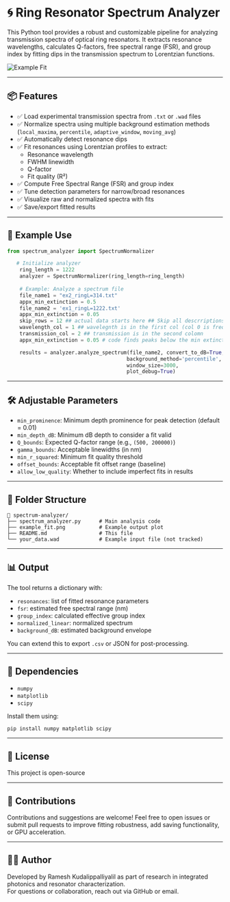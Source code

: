 # 🌀 Ring Resonator Spectrum Analyzer

This Python tool provides a robust and customizable pipeline for analyzing transmission spectra of optical ring resonators. It extracts resonance wavelengths, calculates Q-factors, free spectral range (FSR), and group index by fitting dips in the transmission spectrum to Lorentzian functions.

![Example Fit](example_fit.png)

---

## 📦 Features

- ✅ Load experimental transmission spectra from `.txt` or `.wad` files
- ✅ Normalize spectra using multiple background estimation methods (`local_maxima`, `percentile`, `adaptive_window`, `moving_avg`)
- ✅ Automatically detect resonance dips
- ✅ Fit resonances using Lorentzian profiles to extract:
  - Resonance wavelength
  - FWHM linewidth
  - Q-factor
  - Fit quality (R²)
- ✅ Compute Free Spectral Range (FSR) and group index
- ✅ Tune detection parameters for narrow/broad resonances
- ✅ Visualize raw and normalized spectra with fits
- ✅ Save/export fitted results

---

## 🧪 Example Use

```python
from spectrum_analyzer import SpectrumNormalizer

   # Initialize analyzer
    ring_length = 1222
    analyzer = SpectrumNormalizer(ring_length=ring_length)
    
    # Example: Analyze a spectrum file
    file_name1 = "ex2_ringL=314.txt"
    appx_min_extinction = 0.5
    file_name2 = 'ex1_ringL=1222.txt'
    appx_min_extinction = 0.05
    skip_rows = 12 ## actual data starts here ## Skip all descrriptions and col names
    wavelength_col = 1 ## wavelegnth is in the first col (col 0 is frequency)
    transmission_col = 2 ## transmission is in the second colomn
    appx_min_extinction = 0.05 # code finds peaks below the min extinction <--- Linear scale 0.5 --> 3dB

    results = analyzer.analyze_spectrum(file_name2, convert_to_dB=True, skiprows=12, wl_col=1, trans_col=2, #if i dont want to convert to db false
                                       background_method='percentile', min_prominence=appx_min_extinction,
                                       window_size=3000,
                                       plot_debug=True)
```

---

## 🛠️ Adjustable Parameters

- `min_prominence`: Minimum depth prominence for peak detection (default = 0.01)
- `min_depth_dB`: Minimum dB depth to consider a fit valid
- `Q_bounds`: Expected Q-factor range (e.g., `(500, 200000)`)
- `gamma_bounds`: Acceptable linewidths (in nm)
- `min_r_squared`: Minimum fit quality threshold
- `offset_bounds`: Acceptable fit offset range (baseline)
- `allow_low_quality`: Whether to include imperfect fits in results

---

## 📂 Folder Structure

```
📁 spectrum-analyzer/
├── spectrum_analyzer.py      # Main analysis code
├── example_fit.png           # Example output plot
├── README.md                 # This file
└── your_data.wad             # Example input file (not tracked)
```

---

## 📊 Output

The tool returns a dictionary with:
- `resonances`: list of fitted resonance parameters
- `fsr`: estimated free spectral range (nm)
- `group_index`: calculated effective group index
- `normalized_linear`: normalized spectrum
- `background_dB`: estimated background envelope

You can extend this to export `.csv` or JSON for post-processing.

---

## 🧠 Dependencies

- `numpy`
- `matplotlib`
- `scipy`

Install them using:
```bash
pip install numpy matplotlib scipy
```

---

## 📄 License

This project is open-source

---

## 🤝 Contributions

Contributions and suggestions are welcome! Feel free to open issues or submit pull requests to improve fitting robustness, add saving functionality, or GPU acceleration.

---

## 👨‍🔬 Author

Developed by Ramesh Kudalippalliyalil as part of research in integrated photonics and resonator characterization.  
For questions or collaboration, reach out via GitHub or email.
